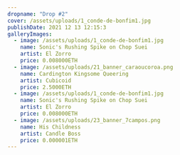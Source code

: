 ```yaml
---
dropname: "Drop #2"
cover: /assets/uploads/1_conde-de-bonfim1.jpg
publishDate: 2021 12 13 12:15:3
galleryImages:
  - image: /assets/uploads/1_conde-de-bonfim1.jpg
    name: Sonic's Rushing Spike on Chop Suei
    artist: El Zorro
    price: 0.008000ETH
  - image: /assets/uploads/21_banner_caraoucoroa.png
    name: Cardington Kingsome Queering
    artist: Cubicoid
    price: 2.5000ETH
  - image: /assets/uploads/1_conde-de-bonfim1.jpg
    name: Sonic's Rushing Spike on Chop Suei
    artist: El Zorro
    price: 0.008000ETH
  - image: /assets/uploads/23_banner_7campos.png
    name: His Childness
    artist: Candle Boss
    price: 0.000001ETH
---
```

